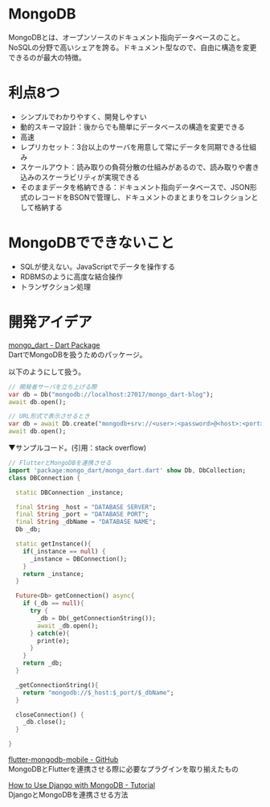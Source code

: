# MongoDB

MongoDBとは、オープンソースのドキュメント指向データベースのこと。NoSQLの分野で高いシェアを誇る。ドキュメント型なので、自由に構造を変更できるのが最大の特徴。

# 利点8つ

* シンプルでわかりやすく、開発しやすい
* 動的スキーマ設計：後からでも簡単にデータベースの構造を変更できる
* 高速
* レプリカセット：3台以上のサーバを用意して常にデータを同期できる仕組み
* スケールアウト：読み取りの負荷分散の仕組みがあるので、読み取りや書き込みのスケーラビリティが実現できる
* そのままデータを格納できる：ドキュメント指向データベースで、JSON形式のレコードをBSONで管理し、ドキュメントのまとまりをコレクションとして格納する

# MongoDBでできないこと

* SQLが使えない。JavaScriptでデータを操作する
* RDBMSのように高度な結合操作
* トランザクション処理


# 開発アイデア

[mongo_dart - Dart Package](https://pub.dev/packages/mongo_dart)<br>
DartでMongoDBを扱うためのパッケージ。

以下のようにして扱う。

```dart
// 開発者サーバを立ち上げる際
var db = Db("mongodb://localhost:27017/mongo_dart-blog");
await db.open();

// URL形式で表示させるとき
var db = await Db.create("mongodb+srv://<user>:<password>@<host>:<port>/<database-name>?<parameters>");
await db.open();
```

▼サンプルコード。(引用：stack overflow)

```dart
// FlutterとMongoDBを連携させる
import 'package:mongo_dart/mongo_dart.dart' show Db, DbCollection;
class DBConnection {

  static DBConnection _instance;

  final String _host = "DATABASE SERVER";
  final String _port = "DATABASE PORT";
  final String _dbName = "DATABASE NAME";
  Db _db;

  static getInstance(){
    if(_instance == null) {
      _instance = DBConnection();
    }
    return _instance;
  }

  Future<Db> getConnection() async{
    if (_db == null){
      try {
        _db = Db(_getConnectionString());
        await _db.open();
      } catch(e){
        print(e);
      }
    }
    return _db;
  }

  _getConnectionString(){
    return "mongodb://$_host:$_port/$_dbName";
  }

  closeConnection() {
    _db.close();
  }

}
```

[flutter-mongodb-mobile - GitHub](https://github.com/amondnet/flutter-mongodb-mobile)<br>
MongoDBとFlutterを連携させる際に必要なプラグインを取り揃えたもの

[How to Use Django with MongoDB - Tutorial](https://www.mongodb.com/compatibility/mongodb-and-django)<br>
DjangoとMongoDBを連携させる方法
